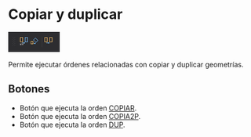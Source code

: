 # Copiar y duplicar

![Barra de herramientas Copiar y duplicar](../../../../.gitbook/assets/copiaryduplicar.png)

Permite ejecutar órdenes relacionadas con copiar y duplicar geometrías.

## Botones

* Botón que ejecuta la orden [COPIAR](../ventana-de-dibujo/ordenes/c/copiar.md).
* Botón que ejecuta la orden [COPIA2P](../ventana-de-dibujo/ordenes/c/copia-2p.md).
* Botón que ejecuta la orden [DUP](../ventana-de-dibujo/ordenes/d/dup.md).

